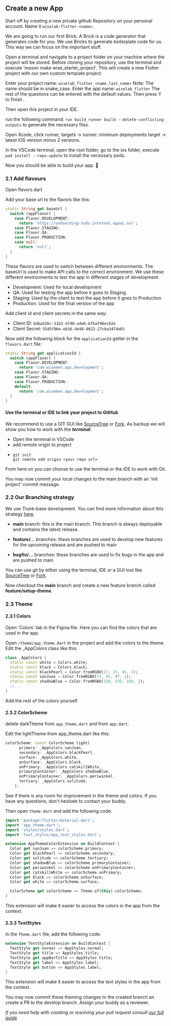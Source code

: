 ## Create a new App
Start off by creating a new private github Repository on your personal account. Name it `wiselab-flutter-<name>`.

We are going to run our first Brick. A Brick is a code generator that generates code for you. We use Bricks to generate boilerplate code for us. This way we can focus on the important stuff.

Open a terminal and navigate to a project folder on your machine where the project will be stored. Before cloning your repository, use the terminal and execute 'mason make wise_starter_project'. This will create a new Flutter project with our own custom template project.

Enter your project name: `wiselab_flutter_<name_last_name>` Note: The name should be in snake_case.
Enter the app name: `wiselab_flutter`
The rest of the questions can be entered with the default values. Then press Y to finish.

Then open this project in your IDE.

run the following command: `run build_runner build --delete-conflicting-outputs` to generate the necessary files.

Open Xcode, click runner, targets -> runner: minimum deployments target -> latest iOS version minus 2 versions.

In the VSCode terminal, open the root folder, go to the ios folder, execute `pod install --repo-update` to install the necessary pods.

Now you should be able to build your app. 🚀

### 2.1 Add flavours
Open flavors.dart

Add your base url to the flavors like this:
```dart
static String get baseUrl {
  switch (appFlavor) {
    case Flavor.DEVELOPMENT:
      return 'https://onboarding-todo.internal.appwi.se/';
    case Flavor.STAGING:
    case Flavor.QA:
    case Flavor.PRODUCTION:
    case null:
      return 'null';
  }
}
```

These flavors are used to switch between different environments. The baseUrl is used to make API calls to the correct environment.
We use these different environments to test the app in different stages of development.
* Development: Used for local development
* QA: Used for testing the app before it goes to Staging
* Staging: Used by the client to test the app before it goes to Production
* Production: Used for the final version of the app

Add client id and client secrets in the same way:
* Client ID: `bdba526c-31b3-4740-a4e6-bfbaf96ec62e`
* Client Secret: `55d5f96e-eb16-4e98-8822-27cba3474e01`

Now add the following block for the `applicationId` getter in the `flavors.dart` file:
```dart
static String get applicationId {
  switch (appFlavor) {
    case Flavor.DEVELOPMENT:
      return 'com.wisemen.app.development';
    case Flavor.STAGING:
    case Flavor.QA:
    case Flavor.PRODUCTION:
    default:
      return 'com.wisemen.app.development';
  }
}
```

#### Use the terminal or IDE to link your project to GitHub

We recommend to use a GIT GUI like [SourceTree](https://www.sourcetreeapp.com/) or [Fork](https://git-fork.com/).
As backup we will show you how to work with the ***terminal***.

* Open the terminal in VSCode
* add remote origin to project
* ```shell
  git init
  git remote add origin <your repo url>
  ```

From here on you can choose to use the terminal or the IDE to work with Git.

You may now commit your local changes to the main branch with an 'init project' commit message.

### 2.2 Our Branching strategy

We use Trunk-base development. You can find more information about this
strategy [here](https://www.atlassian.com/continuous-delivery/continuous-integration/trunk-based-development).

* **main** branch: this is the main branch. This branch is always deployable and contains the latest release.

* **feature/...** branches: these branches are used to develop new features for the upcoming release and are pushed to main
* **bugfix/...** branches: these branches are used to fix bugs in the app and are pushed to main

You can use git by either using the terminal, IDE or a GUI tool like [SourceTree](https://www.sourcetreeapp.com/) or [Fork](https://git-fork.com/).

Now checkout the **main** branch and create a new feature branch called **feature/setup-theme**.

### 2.3 Theme
#### 2.3.1 Colors
Open 'Colors' tab in the Figma file. Here you can find the colors that are used in the app.

Open `/theme/app_theme.dart` in the project and add the colors to the theme. Edit the _AppColors class like this:
```dart
class _AppColors {
  static const white = Colors.white;
  static const black = Colors.black;
  static const blackPearl = Color.fromRGBO(27, 33, 45, 1);
  static const sanJuan = Color.fromRGBO(71, 81, 97, 1);
  static const shadowBlue = Color.fromRGBO(120, 135, 160, 1);
  //...
}
```

Add the rest of the colors yourself.

#### 2.3.2 ColorScheme
delete darkTheme from `app_theme.dart` and from `app.dart`.

Edit the lightTheme from app_theme.dart like this:
```dart
colorScheme: const ColorScheme.light(
      primary: _AppColors.sanJuan,
      secondary: _AppColors.blackPearl,
      surface: _AppColors.white,
      onSurface: _AppColors.black,
      onPrimary: _AppColors.catskillWhite,
      primaryContainer: _AppColors.shadowBlue,
      onPrimaryContainer: _AppColors.periwinkel,
      tertiary: _AppColors.solitude,
    ),
```

See if there is any room for improvement in the theme and colors. If you have any questions, don't hesitate to contact your buddy.

Then open `theme.dart` and add the following code:
```dart
import 'package:flutter/material.dart';
import 'app_theme.dart';
import 'styles/styles.dart';
import 'text_styles/app_text_styles.dart';

extension AppThemeColorExtension on BuildContext {
  Color get sanJuan => colorScheme.primary;
  Color get blackPearl => colorScheme.secondary;
  Color get solitude => colorScheme.tertiary;
  Color get shadowBlue => colorScheme.primaryContainer;
  Color get periwinkel => colorScheme.onPrimaryContainer;
  Color get catskillWhite => colorScheme.onPrimary;
  Color get black => colorScheme.onSurface;
  Color get white => colorScheme.surface;

  ColorScheme get colorScheme => Theme.of(this).colorScheme;
}
```

This extension will make it easier to access the colors in the app from the context.

#### 2.3.3 TextStyles
In the `Theme.dart` file, add the following code:
```dart
extension TextStyleExtension on BuildContext {
  TextStyle get normal => AppStyles.normal;
  TextStyle get title => AppStyles.title;
  TextStyle get appBarTitle => AppStyles.title;
  TextStyle get label => AppStyles.label;
  TextStyle get button => AppStyles.label;
}
```

This extension will make it easier to access the text styles in the app from the context.

You may now commit these theming changes to the created branch an create a PR to the develop branch. Assign your buddy as a reviewer.

*If you need help with creating or resolving your pull request consult [our full guide](https://appwise.atlassian.net/wiki/x/DoBdPQ)*
